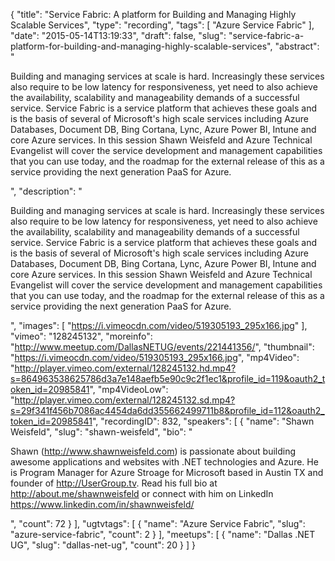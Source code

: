 {
  "title": "Service Fabric: A platform for Building and Managing Highly Scalable Services",
  "type": "recording",
  "tags": [
    "Azure Service Fabric"
  ],
  "date": "2015-05-14T13:19:33",
  "draft": false,
  "slug": "service-fabric-a-platform-for-building-and-managing-highly-scalable-services",
  "abstract": "<p>Building and managing services at scale is hard. Increasingly these services also require to be low latency for responsiveness, yet need to also achieve the availability, scalability and manageability demands of a successful service. Service Fabric is a service platform that achieves these goals and is the basis of several of Microsoft's high scale services including Azure Databases, Document DB, Bing Cortana, Lync, Azure Power BI, Intune and core Azure services. In this session Shawn Weisfeld and Azure Technical Evangelist will cover the service development and management capabilities that you can use today, and the roadmap for the external release of this as a service providing the next generation PaaS for Azure.</p>",
  "description": "<p>Building and managing services at scale is hard. Increasingly these services also require to be low latency for responsiveness, yet need to also achieve the availability, scalability and manageability demands of a successful service. Service Fabric is a service platform that achieves these goals and is the basis of several of Microsoft's high scale services including Azure Databases, Document DB, Bing Cortana, Lync, Azure Power BI, Intune and core Azure services. In this session Shawn Weisfeld and Azure Technical Evangelist will cover the service development and management capabilities that you can use today, and the roadmap for the external release of this as a service providing the next generation PaaS for Azure.</p>",
  "images": [
    "https://i.vimeocdn.com/video/519305193_295x166.jpg"
  ],
  "vimeo": "128245132",
  "moreinfo": "http://www.meetup.com/DallasNETUG/events/221441356/",
  "thumbnail": "https://i.vimeocdn.com/video/519305193_295x166.jpg",
  "mp4Video": "http://player.vimeo.com/external/128245132.hd.mp4?s=864963538625786d3a7e148aefb5e90c9c2f1ec1&profile_id=119&oauth2_token_id=20985841",
  "mp4VideoLow": "http://player.vimeo.com/external/128245132.sd.mp4?s=29f341f456b7086ac4454da6dd355662499711b8&profile_id=112&oauth2_token_id=20985841",
  "recordingID": 832,
  "speakers": [
    {
      "name": "Shawn Weisfeld",
      "slug": "shawn-weisfeld",
      "bio": "<p>Shawn (http://www.shawnweisfeld.com) is passionate about building awesome applications and websites with .NET technologies and Azure. He is Program Manager for Azure Stroage for Microsoft based in Austin TX and founder of http://UserGroup.tv. Read his full bio at http://about.me/shawnweisfeld or connect with him on LinkedIn https://www.linkedin.com/in/shawnweisfeld/</p>",
      "count": 72
    }
  ],
  "ugtvtags": [
    {
      "name": "Azure Service Fabric",
      "slug": "azure-service-fabric",
      "count": 2
    }
  ],
  "meetups": [
    {
      "name": "Dallas .NET UG",
      "slug": "dallas-net-ug",
      "count": 20
    }
  ]
}